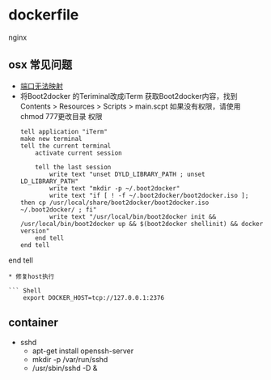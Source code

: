 # dockerfile
nginx



## osx 常见问题

 * [端口无法映射](https://github.com/docker/docker/issues/4007)
 * 将Boot2docker 的Teriminal改成iTerm
   获取Boot2docker内容，找到Contents > Resources > Scripts > main.scpt
   如果没有权限，请使用 chmod 777更改目录 权限
    ```applescript
   tell application "iTerm"
	make new terminal
	tell the current terminal
		activate current session
		
		tell the last session
			write text "unset DYLD_LIBRARY_PATH ; unset LD_LIBRARY_PATH"
			write text "mkdir -p ~/.boot2docker"
			write text "if [ ! -f ~/.boot2docker/boot2docker.iso ]; then cp /usr/local/share/boot2docker/boot2docker.iso ~/.boot2docker/ ; fi"
			write text "/usr/local/bin/boot2docker init && /usr/local/bin/boot2docker up && $(boot2docker shellinit) && docker version"
		end tell
	end tell
end tell
   ```
 * 修复host执行 
   
   ``` Shell
       export DOCKER_HOST=tcp://127.0.0.1:2376
   ```
       
       
## container

* sshd 
  * apt-get install openssh-server
  * mkdir -p /var/run/sshd
  * /usr/sbin/sshd -D &
